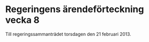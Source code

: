 # Regeringens ärendeförteckning vecka 8

Till regeringssammanträdet torsdagen den 21 februari 2013\.
